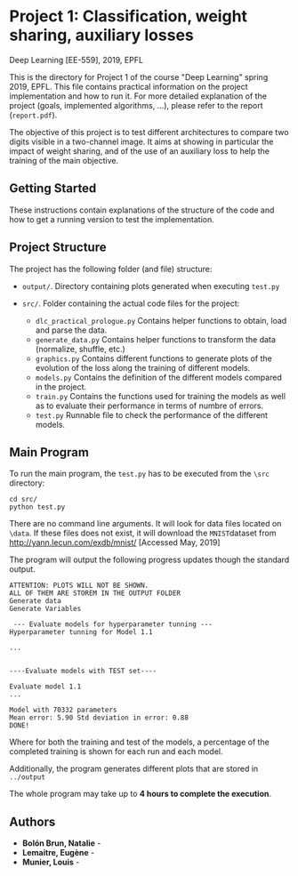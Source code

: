 # Project 1: Classification, weight sharing, auxiliary losses
Deep Learning [EE-559], 2019, EPFL

This is the directory for Project 1 of the course "Deep Learning" spring 2019, EPFL. This file contains practical information on the project implementation and how to run it. For more detailed explanation of the project (goals, implemented algorithms, ...), please refer to the report (`report.pdf`). 

The objective of this project is to test different architectures to compare two digits visible in a two-channel image. It aims at showing in particular the impact of weight sharing, and of the use of an auxiliary loss to help the training of the main objective.
## Getting Started

These instructions contain explanations of the structure of the code and how to get a running version to test the implementation. 


## Project Structure

The project has the following folder (and file) structure:

* `output/`. Directory containing plots generated when executing `test.py`

* `src/`. Folder containing the actual code files for the project:
    * `dlc_practical_prologue.py` Contains helper functions to obtain, load and parse the data.
    * `generate_data.py` Contains helper functions to transform the data (normalize, shuffle, etc.)
    * `graphics.py` Contains different functions to generate plots of the evolution of the loss along the training of different models.
    * `models.py` Contains the definition of the different models compared in the project. 
    * `train.py` Contains the functions used for training the models as well as to evaluate their performance in terms of numbre of errors. 
    * `test.py` Runnable file to check the performance of the different models. 
    

## Main Program

To run the main program, the `test.py` has to be executed from the `\src` directory:
```
cd src/
python test.py
``` 

There are no command line arguments. It will look for data files located on `\data`. If these files does not exist, it will download the `MNIST`dataset from http://yann.lecun.com/exdb/mnist/ [Accessed May, 2019]

The program will output the following progress updates though the standard output. 

```
ATTENTION: PLOTS WILL NOT BE SHOWN.
ALL OF THEM ARE STOREM IN THE OUTPUT FOLDER
Generate data
Generate Variables

 --- Evaluate models for hyperparameter tunning ---
Hyperparameter tunning for Model 1.1

...


----Evaluate models with TEST set----

Evaluate model 1.1
...

Model with 70332 parameters
Mean error: 5.90 Std deviation in error: 0.88
DONE!
```

Where for both the training and test of the models, a percentage of the completed training is shown for each run and each model. 

Additionally, the program generates different plots that are stored in `../output`

The whole program may take up to **4 hours to complete the execution**. 


## Authors

* **Bolón Brun, Natalie** - 
* **Lemaitre, Eugène** - 
* **Munier, Louis** - 






